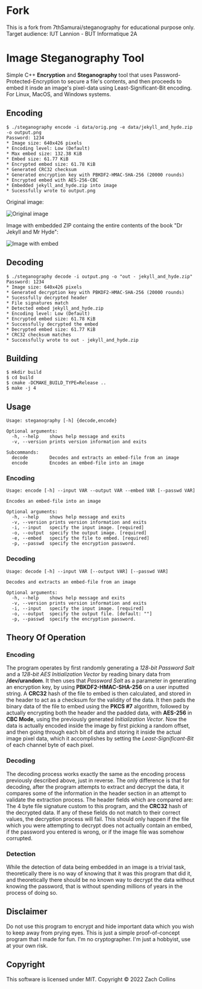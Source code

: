 # Fork

This is a fork from 7thSamurai/steganography for educational purpose only.
Target audience: IUT Lannion - BUT Informatique 2A

# Image Steganography Tool

Simple C++ **Encryption** and **Steganography** tool that uses Password-Protected-Encryption to secure a file's contents, and then proceeds to embed it 
insde an image's pixel-data using Least-Significant-Bit encoding. For Linux, MacOS, and Windows systems.

## Encoding

```
$ ./steganography encode -i data/orig.png -e data/jekyll_and_hyde.zip -o output.png
Password: 1234
* Image size: 640x426 pixels
* Encoding level: Low (Default)
* Max embed size: 132.38 KiB
* Embed size: 61.77 KiB
* Encrypted embed size: 61.78 KiB
* Generated CRC32 checksum
* Generated encryption key with PBKDF2-HMAC-SHA-256 (20000 rounds)
* Encrypted embed with AES-256-CBC
* Embedded jekyll_and_hyde.zip into image
* Sucessfully wrote to output.png
```

Original image:

![Original image](data/orig.png)

Image with embedded ZIP containg the entire contents of the book "Dr Jekyll and Mr Hyde":

![Image with embed](data/output.png)

## Decoding

```
$ ./steganography decode -i output.png -o "out - jekyll_and_hyde.zip"
Password: 1234
* Image size: 640x426 pixels
* Generated decryption key with PBKDF2-HMAC-SHA-256 (20000 rounds)
* Sucessfully decrypted header
* File signatures match
* Detected embed jekyll_and_hyde.zip
* Encoding level: Low (Default)
* Encrypted embed size: 61.78 KiB
* Successfully decrypted the embed
* Decrypted embed size: 61.77 KiB
* CRC32 checksum matches
* Successfully wrote to out - jekyll_and_hyde.zip
```

## Building

```
$ mkdir build
$ cd build
$ cmake -DCMAKE_BUILD_TYPE=Release ..
$ make -j 4
```

## Usage

```
Usage: steganography [-h] {decode,encode}

Optional arguments:
  -h, --help   	shows help message and exits
  -v, --version	prints version information and exits

Subcommands:
  decode        Decodes and extracts an embed-file from an image
  encode        Encodes an embed-file into an image
```

### Encoding

```
Usage: encode [-h] --input VAR --output VAR --embed VAR [--passwd VAR]

Encodes an embed-file into an image

Optional arguments:
  -h, --help   	shows help message and exits
  -v, --version	prints version information and exits
  -i, --input  	specify the input image. [required]
  -o, --output 	specify the output image. [required]
  -e, --embed  	specify the file to embed. [required]
  -p, --passwd 	specify the encryption password.
```

### Decoding

```
Usage: decode [-h] --input VAR [--output VAR] [--passwd VAR]

Decodes and extracts an embed-file from an image

Optional arguments:
  -h, --help   	shows help message and exits
  -v, --version	prints version information and exits
  -i, --input  	specify the input image. [required]
  -o, --output 	specify the output file. [default: ""]
  -p, --passwd 	specify the encryption password.
```

## Theory Of Operation

### Encoding

The program operates by first randomly generating a *128-bit Password Salt* and a *128-bit AES Initialization Vector* by reading binary data from **/dev/urandom**.
It then uses that *Password Salt* as a parameter in generating an encryption key, by using **PBKDF2-HMAC-SHA-256** on a user inputted string.
A **CRC32** hash of the file to embed is then calculated, and stored in the header to act as a checksum for the validity of the data.
It then pads the binary data of the file to embed using the **PKCS #7** algorithm, followed by actually encrypting both the header and
the padded data, with **AES-256** in **CBC Mode**, using the previously generated *Initialization Vector*.
Now the data is actually encoded inside the image by first picking a random offset, and then going through each bit of data and storing it 
inside the actual image pixel data, which it accomplishes by setting the *Least-Significant-Bit* of each channel byte of each pixel.

### Decoding

The decoding process works exactly the same as the encoding process previously described above, just in reverse. 
The only difference is that for decoding, after the program attempts to extract and decrypt the data, it compares some of the information in the header section 
in an attempt to validate the extraction process. The header fields which are compared are: The 4 byte file signature custom to this program, and the 
**CRC32** hash of the decrypted data. 
If any of these fields do not match to their correct values, the decryption process will fail. This should only happen if the file which you were attempting to 
decrypt does not actually contain an embed, if the password you entered is wrong, or if the image file was somehow corrupted.

### Detection

While the detection of data being embedded in an image is a trivial task, theoretically there is no way of knowing that it was this program that did it, and theoretically
there should be no known way to decrypt the data without knowing the password, that is without spending millions of years in the process of doing so.

## Disclaimer

Do not use this program to encrypt and hide important data which you wish to keep away from prying eyes. This is just a simple proof-of-concept program that I made for fun.
I'm no cryptographer. I'm just a hobbyist, use at your own risk.

## Copyright

This software is licensed under MIT. Copyright © 2022 Zach Collins
